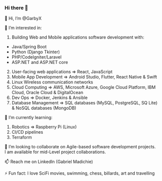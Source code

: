 ### Hi there 👋

👋 Hi, I’m @GarbyX

👀 I’m interested in:

1. Building Web and Mobile applications software development with:
- Java/Spring Boot
- Python (Django Tkinter)
- PHP/CodeIgniter/Laravel
- ASP.NET and ASP.NET core
2. User-facing web applications => React, JavaScript
3. Mobile App Development => Android Studio, Flutter, React Native & Swift
4. Linux Wireless communication networks
5. Cloud Computing => AWS, Microsoft Azure, Google Cloud Platform, IBM Cloud, Oracle Cloud & DigitalOcean
6. Dev Ops => Docker, Jenkins & Ansible
7. Database Management => SQL databases (MySQL, PostgreSQL, SQ Lite) & NoSQL databases (MongoDB)

🌱 I’m currently learning:

1. Robotics => Raspberry Pi (Linux)
2. CI/CD pipelines
3. Terraform

💞️ I’m looking to collaborate on Agile-based software development projects. I am available for mid-Level project collaborations.

📫 Reach me on LinkedIn (Gabriel Madichie)

⚡ Fun fact: I love SciFi movies, swimming, chess, billards, art and travelling

<!--
**GarbyX/garbyx** is a ✨ _special_ ✨ repository because its `README.md` (this file) appears on your GitHub profile.

Here are some ideas to get you started:

- 🔭 I’m currently working on ...
- 🌱 I’m currently learning ...
- 👯 I’m looking to collaborate on ...
- 🤔 I’m looking for help with ...
- 💬 Ask me about ...
- 📫 How to reach me: ...
- 😄 Pronouns: ...
- ⚡ Fun fact: ...
-->
